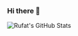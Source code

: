 ### Hi there 👋


![Rufat's GitHub Stats](https://github-readme-stats.vercel.app/api?username=ismayilov449&show_icons=true&hide_border=true)

